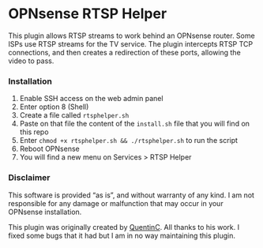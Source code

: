# OPNsense RTSP Helper
This plugin allows RTSP streams to work behind an OPNsense router. Some ISPs use RTSP streams for the TV service. The plugin intercepts RTSP TCP connections, and then creates a redirection of these ports, allowing the video to pass.

### Installation
1. Enable SSH access on the web admin panel
2. Enter option 8 (Shell)
3. Create a file called ``rtsphelper.sh``
4. Paste on that file the content of the ``install.sh`` file that you will find on this repo
5. Enter ``chmod +x rtsphelper.sh && ./rtsphelper.sh`` to run the script
6. Reboot OPNsense
7. You will find a new menu on Services > RTSP Helper

### Disclaimer
This software is provided “as is”, and without warranty of any kind. I am not responsible for any damage or malfunction that may occur in your OPNsense installation.

This plugin was originally created by [QuentinC](https://github.com/QuentinC). All thanks to his work. I fixed some bugs that it had but I am in no way maintaining this plugin.
